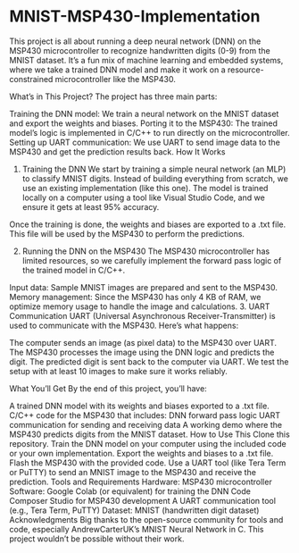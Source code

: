 # MNIST-MSP430-Implementation

This project is all about running a deep neural network (DNN) on the MSP430 microcontroller to recognize handwritten digits (0-9) from the MNIST dataset. It’s a fun mix of machine learning and embedded systems, where we take a trained DNN model and make it work on a resource-constrained microcontroller like the MSP430.

What’s in This Project?
The project has three main parts:

Training the DNN model: We train a neural network on the MNIST dataset and export the weights and biases.
Porting it to the MSP430: The trained model’s logic is implemented in C/C++ to run directly on the microcontroller.
Setting up UART communication: We use UART to send image data to the MSP430 and get the prediction results back.
How It Works
1. Training the DNN
We start by training a simple neural network (an MLP) to classify MNIST digits. Instead of building everything from scratch, we use an existing implementation (like this one). The model is trained locally on a computer using a tool like Visual Studio Code, and we ensure it gets at least 95% accuracy.

Once the training is done, the weights and biases are exported to a .txt file. This file will be used by the MSP430 to perform the predictions.

2. Running the DNN on the MSP430
The MSP430 microcontroller has limited resources, so we carefully implement the forward pass logic of the trained model in C/C++.

Input data: Sample MNIST images are prepared and sent to the MSP430.
Memory management: Since the MSP430 has only 4 KB of RAM, we optimize memory usage to handle the image and calculations.
3. UART Communication
UART (Universal Asynchronous Receiver-Transmitter) is used to communicate with the MSP430. Here’s what happens:

The computer sends an image (as pixel data) to the MSP430 over UART.
The MSP430 processes the image using the DNN logic and predicts the digit.
The predicted digit is sent back to the computer via UART.
We test the setup with at least 10 images to make sure it works reliably.

What You’ll Get
By the end of this project, you’ll have:

A trained DNN model with its weights and biases exported to a .txt file.
C/C++ code for the MSP430 that includes:
DNN forward pass logic
UART communication for sending and receiving data
A working demo where the MSP430 predicts digits from the MNIST dataset.
How to Use This
Clone this repository.
Train the DNN model on your computer using the included code or your own implementation. Export the weights and biases to a .txt file.
Flash the MSP430 with the provided code.
Use a UART tool (like Tera Term or PuTTY) to send an MNIST image to the MSP430 and receive the prediction.
Tools and Requirements
Hardware: MSP430 microcontroller
Software:
Google Colab (or equivalent) for training the DNN
Code Composer Studio for MSP430 development
A UART communication tool (e.g., Tera Term, PuTTY)
Dataset: MNIST (handwritten digit dataset)
Acknowledgments
Big thanks to the open-source community for tools and code, especially AndrewCarterUK’s MNIST Neural Network in C. This project wouldn’t be possible without their work.
